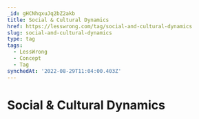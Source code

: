 ```yaml
---
_id: gHCNhqxuJq2bZ2akb
title: Social & Cultural Dynamics
href: https://lesswrong.com/tag/social-and-cultural-dynamics
slug: social-and-cultural-dynamics
type: tag
tags:
  - LessWrong
  - Concept
  - Tag
synchedAt: '2022-08-29T11:04:00.403Z'
---
```

# Social & Cultural Dynamics

